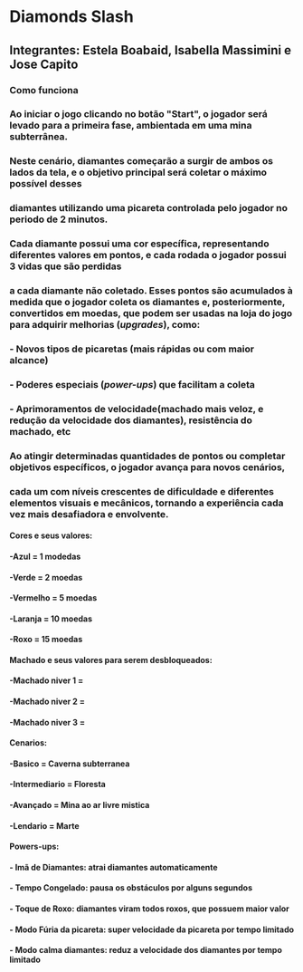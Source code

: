 <!-- Phygame_Estela_Jose_Isabella -->

# Diamonds Slash

## **Integrantes:** Estela Boabaid, Isabella Massimini e Jose Capito

### Como funciona

### Ao iniciar o jogo clicando no botão **"Start"**, o jogador será levado para a primeira fase, ambientada em uma **mina subterrânea**.  
### Neste cenário, **diamantes** começarão a surgir de ambos os lados da tela, e o objetivo principal será **coletar o máximo possível** desses 
### diamantes utilizando uma **picareta** controlada pelo jogador no periodo de 2 minutos.

### Cada diamante possui uma **cor específica**, representando diferentes valores em pontos, e cada rodada o jogador possui 3 vidas que são perdidas 
### a cada diamante não coletado. Esses pontos são acumulados à medida que o jogador coleta os diamantes e, posteriormente, convertidos em  moedas, que podem ser usadas na loja do jogo para adquirir melhorias (*upgrades*), como:

### - Novos tipos de picaretas (mais rápidas ou com maior alcance)
### - Poderes especiais (*power-ups*) que facilitam a coleta
### - Aprimoramentos de velocidade(machado mais veloz, e redução da velocidade dos diamantes), resistência do machado, etc

### Ao atingir determinadas quantidades de pontos ou completar objetivos específicos, o jogador **avança para novos cenários**,  
### cada um com níveis crescentes de dificuldade e diferentes elementos visuais e mecânicos, tornando a experiência cada vez mais **desafiadora e envolvente**.

#### Cores e seus valores:
#### -**Azul** = 1 modedas
#### -**Verde** = 2 moedas
#### -**Vermelho** = 5 moedas
#### -**Laranja** = 10 moedas
#### -**Roxo** = 15 moedas

#### Machado e seus valores para serem desbloqueados:
#### -**Machado niver 1** = 
#### -**Machado niver 2** = 
#### -**Machado niver 3** = 

#### Cenarios:
#### -**Basico** = Caverna subterranea
#### -**Intermediario** = Floresta
#### -**Avançado** = Mina ao ar livre mistica
#### -**Lendario** = Marte

#### Powers-ups:
#### - **Imã de Diamantes**: atrai diamantes automaticamente
#### - **Tempo Congelado**: pausa os obstáculos por alguns segundos
#### - **Toque de Roxo**: diamantes viram todos roxos, que possuem maior valor
#### - **Modo Fúria da picareta**: super velocidade da picareta por tempo limitado
#### - **Modo calma diamantes**: reduz a velocidade dos diamantes por tempo limitado